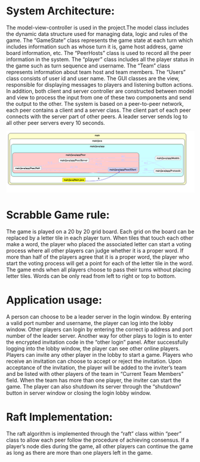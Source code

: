 # System Architecture: 
The model-view-controller is used in the project.The model class includes the dynamic data structure used for managing data, logic and rules of the game. 
The “GameState” class represents the game state at each turn which includes information such as whose turn it is, game host address, game board information, etc. The “PeerHosts” class is used to record all the peer information in the system. The “player” class includes all the player status in the game such as turn sequence and username. The “Team” class represents information about team host and team members. The “Users” class consists of user id and user name. 
The GUI classes are the view, responsible for displaying messages to players and listening button actions. In addition, both client and server controller are constructed between model and view to process the input from one of these two components and send the output to the other.
The system is based on a peer-to-peer network, each peer contains a client and a server class. The client part of each peer connects with the server part of other peers. A leader server sends log to all other peer servers every 10 seconds.

![<center>System Architecture<center/>](ArchButterfly-Dependency-Peer.png)


# Scrabble Game rule:
The game is played on a 20 by 20 grid board. 
Each grid on the board can be replaced by a letter tile in each player turn. 
When tiles that touch each other make a word, the player who placed the associated letter can start a voting process where all other players can judge whether it is a proper word. 
If more than half of the players agree that it is a proper word, the player who start the voting process will get a point for each of the letter tile in the word. 
The game ends when all players choose to pass their turns without placing letter tiles. 
Words can be only read from left to right or top to bottom. 

# Application usage:
A person can choose to be a leader server in the login window. By entering a valid port number and username, the player can log into the lobby window. Other players can login by entering the correct ip address and port number of the leader server. Another way for other plays to login is to enter the encrypted invitation code in the “other login” panel. After successfully logging into the lobby window, the player can see other online players. Players can invite any other player in the lobby to start a game. Players who receive an invitation can choose to accept or reject the invitation. Upon acceptance of the invitation, the player will be added to the inviter’s team and be listed with other players of the team in “Current Team Members” field. When the team has more than one player, the inviter can start the game. 
The player can also shutdown its server through the “shutdown” button in server window or closing the login lobby window. 

# Raft Implementation:
The raft algorithm is implemented through the “raft” class within “peer” class to allow each peer follow the procedure of achieving consensus.
If a player’s node dies during the game, all other players can continue the game as long as there are more than one players left in the game. 
